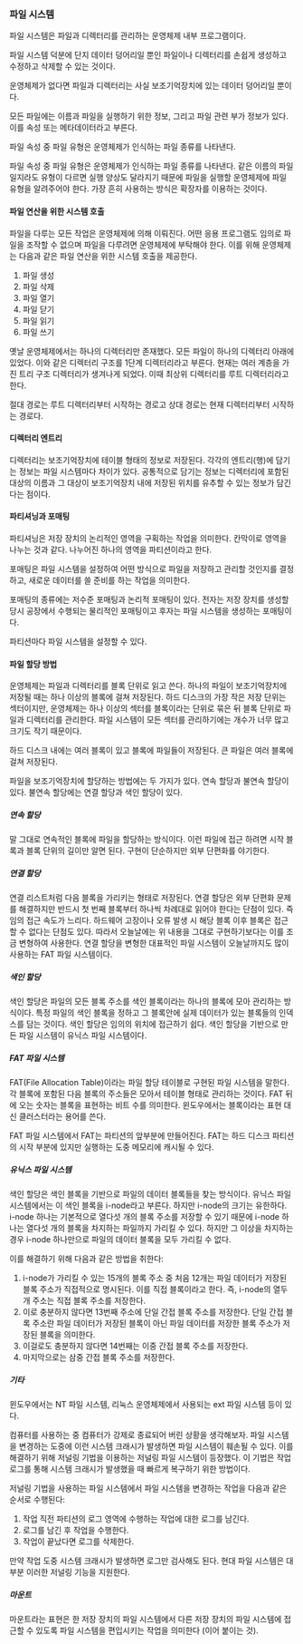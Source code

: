 ### 파일 시스템

파일 시스템은 파일과 디렉터리를 관리하는 운영체제 내부 프로그램이다.

파일 시스템 덕분에 단지 데이터 덩어리일 뿐인 파일이나 디렉터리를 손쉽게 생성하고 수정하고 삭제할 수 있는 것이다.

운영체제가 없다면 파일과 디렉터리는 사실 보조기억장치에 있는 데이터 덩어리일 뿐이다.

모든 파일에는 이름과 파일을 실행하기 위한 정보, 그리고 파일 관련 부가 정보가 있다.
이를 속성 또는 메타데이터라고 부른다.

파일 속성 중 파일 유형은 운영체제가 인식하는 파일 종류를 나타낸다.

파일 속성 중 파일 유형은 운영체제가 인식하는 파일 종류를 나타낸다.
같은 이름의 파일일지라도 유형이 다르면 실행 양상도 달라지기 때문에 파일을 실행할 운영체제에 파일 유형을 알려주어야 한다. 가장 흔히 사용하는 방식은 확장자를 이용하는 것이다.

#### 파일 연산을 위한 시스템 호출

파일을 다루는 모든 작업은 운영체제에 의해 이뤄진다. 어떤 응용 프로그램도 임의로 파일을 조작할 수 없으며 파일을 다루려면 운영체제에 부탁해야 한다.
이를 위해 운영체제는 다음과 같은 파일 연산을 위한 시스템 호출을 제공한다.

1. 파일 생성
2. 파일 삭제
3. 파일 열기
4. 파일 닫기
5. 파일 읽기
6. 파일 쓰기

옛날 운영체제에서는 하나의 디렉터리만 존재했다. 모든 파일이 하나의 디렉터리 아래에 있었다. 이와 같은 디렉터리 구조를 1단계 디렉터리라고 부른다. 현재는 여러 계층을 가진 트리 구조 디렉터리가 생겨나게 되었다. 이때 최상위 디렉터리를 루트 디렉터리라고 한다.

절대 경로는 루트 디렉터리부터 시작하는 경로고 상대 경로는 현재 디렉터리부터 시작하는 경로다.

#### 디렉터리 엔트리

디렉터리는 보조기억장치에 테이블 형태의 정보로 저장된다.
각각의 엔트리(행)에 담기는 정보는 파일 시스템마다 차이가 있다.
공통적으로 담기는 정보는 디렉터리에 포함된 대상의 이름과 그 대상이 보조기억장치 내에 저장된 위치를 유추할 수 있는 정보가 담긴다는 점이다.

#### 파티셔닝과 포매팅

파티셔닝은 저장 장치의 논리적인 영역을 구획하는 작업을 의미한다. 칸막이로 영역을 나누는 것과 같다. 나누어진 하나의 영역을 파티션이라고 한다.

포매팅은 파일 시스템을 설정하여 어떤 방식으로 파일을 저장하고 관리할 것인지를 결정하고, 새로운 데이터를 쓸 준비를 하는 작업을 의미한다.

포매팅의 종류에는 저수준 포매팅과 논리적 포매팅이 있다. 전자는 저장 장치를 생성할 당시 공장에서 수행되는 물리적인 포매팅이고 후자는 파일 시스템을 생성하는 포매팅이다.

파티션마다 파일 시스템을 설정할 수 있다.

#### 파일 할당 방법

운영체제는 파일과 디렉터리를 블록 단위로 읽고 쓴다. 하나의 파일이 보조기억장치에 저장될 때는 하나 이상의 블록에 걸쳐 저장된다. 하드 디스크의 가장 작은 저장 단위는 섹터이지만, 운영체제는 하나 이상의 섹터를 블록이라는 단위로 묶은 뒤 블록 단위로 파일과 디렉터리를 관리한다. 파일 시스템이 모든 섹터를 관리하기에는 개수가 너무 많고 크기도 작기 때문이다.

하드 디스크 내에는 여러 블록이 있고 블록에 파일들이 저장된다. 큰 파일은 여러 블록에 걸쳐 저장된다.

파일을 보조기억장치에 할당하는 방법에는 두 가지가 있다. 연속 할당과 불연속 할당이 있다. 불연속 할당에는 연결 할당과 색인 할당이 있다.

##### 연속 할당

말 그대로 연속적인 블록에 파일을 할당하는 방식이다.
이런 파일에 접근 하려면 시작 블록과 블록 단위의 길이만 알면 된다.
구현이 단순하지만 외부 단편화를 야기한다.

##### 연결 할당

연결 리스트처럼 다음 블록을 가리키는 형태로 저장된다.
연결 할당은 외부 단편화 문제를 해결하지만 반드시 첫 번째 블록부터 하나씩 차례대로 읽어야 한다는 단점이 있다. 즉 임의 접근 속도가 느리다.
하드웨어 고장이나 오류 발생 시 해당 블록 이후 블록은 접근할 수 없다는 단점도 있다.
따라서 오늘날에는 위 내용을 그대로 구현하기보다는 이를 조금 변형하여 사용한다.
연결 할당을 변형한 대표적인 파일 시스템이 오늘날까지도 많이 사용하는 FAT 파일 시스템이다.

##### 색인 할당

색인 할당은 파일의 모든 블록 주소를 색인 블록이라는 하나의 블록에 모아 관리하는 방식이다. 특정 파일의 색인 블록을 정하고 그 블록안에 실제 데이터가 있는 블록들의 인덱스를 담는 것이다. 색인 할당은 임의의 위치에 접근하기 쉽다. 색인 할당을 기반으로 만든 파일 시스템이 유닉스 파일 시스템이다.

##### FAT 파일 시스템

FAT(File Allocation Table)이라는 파일 할당 테이블로 구현된 파일 시스템을 말한다.
각 블록에 포함된 다음 블록의 주소들은 모아서 테이블 형태로 관리하는 것이다.
FAT 뒤에 오는 숫자는 블록을 표현하는 비트 수를 의미한다. 윈도우에서는 블록이라는 표현 대신 클러스터라는 용어를 쓴다.

FAT 파일 시스템에서 FAT는 파티션의 앞부분에 만들어진다. FAT는 하드 디스크 파티션의 시작 부분에 있지만 실행하는 도중 메모리에 캐시될 수 있다.

##### 유닉스 파일 시스템

색인 할당은 색인 블록을 기반으로 파일의 데이터 블록들을 찾는 방식이다. 유닉스 파일 시스템에서는 이 색인 블록을 i-node라고 부른다.
하지만 i-node의 크기는 유한하다. i-node 하나는 기본적으로 열다섯 개의 블록 주소를 저장할 수 있기 때문에 i-node 하나는 열다섯 개의 블록을 차지하는 파일까지 가리킬 수 있다. 하지만 그 이상을 차지하는 경우 i-node 하나만으로 파일의 데이터 블록을 모두 가리킬 수 없다.

이를 해결하기 위해 다음과 같은 방법을 취한다:

1. i-node가 가리킬 수 있는 15개의 블록 주소 중 처음 12개는 파일 데이터가 저장된 블록 주소가 직접적으로 명시된다. 이를 직접 블록이라고 한다. 즉, i-node의 열두 개 주소는 직접 블록 주소를 저장한다.
2. 이로 충분하지 않다면 13번째 주소에 단일 간접 블록 주소를 저장한다. 단일 간접 블록 주소란 파일 데이터가 저장된 블록이 아닌 파일 데이터를 저장한 블록 주소가 저장된 블록을 의미한다.
3. 이걸로도 충분하지 않다면 14번째는 이중 간접 블록 주소를 저장한다.
4. 마지막으로는 삼중 간접 블록 주소를 저장한다.

##### 기타

윈도우에서는 NT 파일 시스템, 리눅스 운영체제에서 사용되는 ext 파일 시스템 등이 있다.

컴퓨터를 사용하는 중 컴퓨터가 강제로 종료되어 버린 상황을 생각해보자. 파일 시스템을 변경하는 도중에 이런 시스템 크래시가 발생하면 파일 시스템이 훼손될 수 있다. 이를 해결하기 위해 저널링 기법을 이용하는 저널링 파일 시스템이 등장했다. 이 기법은 작업 로그를 통해 시스템 크래시가 발생했을 때 빠르게 복구하기 위한 방법이다.

저널링 기법을 사용하는 파일 시스템에서 파일 시스템을 변경하는 작업을 다음과 같은 순서로 수행된다:

1. 작업 직전 파티션의 로그 영역에 수행하는 작업에 대한 로그를 남긴다.
2. 로그를 남긴 후 작업을 수행한다.
3. 작업이 끝났다면 로그를 삭제한다.

만약 작업 도중 시스템 크래시가 발생하면 로그만 검사해도 된다.
현대 파일 시스템은 대부분 이러한 저널링 기능을 지원한다.

##### 마운트

마운트라는 표현은 한 저장 장치의 파일 시스템에서 다른 저장 장치의 파일 시스템에 접근할 수 있도록 파일 시스템을 편입시키는 작업을 의미한다 (이어 붙이는 것).
